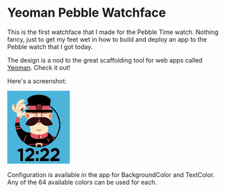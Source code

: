 # Yeoman Pebble Watchface

This is the first watchface that I made for the Pebble Time watch.  Nothing fancy, just to get my feet wet in how to build and deploy an app to the Pebble watch that I got today.

The design is a nod to the great scaffolding tool for web apps called [Yeoman](http://yeoman.io/).  Check it out!

Here's a screenshot:

![Alt text](/Screenshot.png?raw=true "Screenshot")

Configuration is available in the app for BackgroundColor and TextColor.  Any of the 64 available colors can be used for each.
